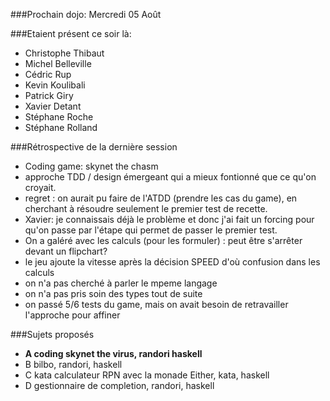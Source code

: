 ###Prochain dojo:
Mercredi 05 Août

###Etaient présent ce soir là: 
* Christophe Thibaut
* Michel Belleville
* Cédric Rup
* Kevin Koulibali
* Patrick Giry
* Xavier Detant
* Stéphane Roche
* Stéphane Rolland

###Rétrospective de la dernière session
* Coding game: skynet the chasm
* approche TDD / design émergeant qui a mieux fontionné que ce qu'on croyait.
* regret : on aurait pu faire de l'ATDD (prendre les cas du game), en cherchant à résoudre seulement le premier test de recette. 
* Xavier: je connaissais déjà le problème et donc j'ai fait un forcing pour qu'on passe par l'étape qui permet de passer le premier test.
* On a galéré avec les calculs (pour les formuler) : peut être s'arrêter devant un flipchart?
* le jeu ajoute la vitesse après la décision SPEED d'où confusion dans les calculs
* on n'a pas cherché à parler le mpeme langage
* on n'a pas pris soin des types tout de suite
* on passé 5/6 tests du game, mais on avait besoin de retravailler l'approche pour affiner

###Sujets proposés
* **A coding skynet the virus, randori haskell**
* B bilbo, randori, haskell
* C kata calculateur RPN avec la monade Either, kata, haskell
* D gestionnaire de completion, randori, haskell




